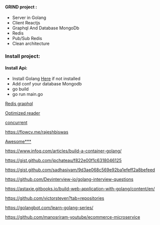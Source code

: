 #### GRIND project :
- Server in Golang
- Client Reactjs
- Graphql And Database MongoDb
- Redis
- Pub/Sub Redis 
- Clean architecture 

### Install project:
#### Install Api:
- Install Golang [Here](https://golang.org/) if not installed
- Add conf your database Mongodb 
- go build
- go run main.go

[Redis graphql](https://github.com/ccamel/go-graphql-subscription-example)

[Optimized reader](https://github.com/icza/shutdown/blob/master/shutdown.go)

[concurrent](https://eleni.blog/2020/01/12/go-routines-and-thread-safe-data-structures/)

https://flowcv.me/rajeshbiswas

[Awesome***](https://github.com/danistefanovic/build-your-own-x?fbclid=IwAR0U-ex0amE42l46vP1zJJ8DRxaf6pIjsUzINt2QKyOLmiHtgFhmOqr5qPc)

https://www.infoq.com/articles/build-a-container-golang/


https://gist.github.com/jpchateau/f822e00f1c6318046125


https://gist.github.com/sadhasivam/9d3ae068c569e92ba1efeff2a8befeed

https://github.com/Devinterview-io/golang-interview-questions

https://astaxie.gitbooks.io/build-web-application-with-golang/content/en/

https://github.com/victorsteven?tab=repositories

https://golangbot.com/learn-golang-series/

https://github.com/manosriram-youtube/ecommerce-microservice